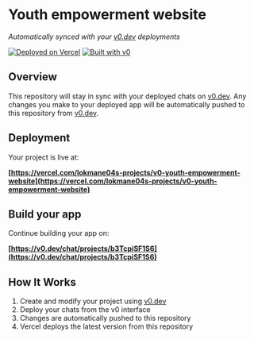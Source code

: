 # Youth empowerment website

*Automatically synced with your [v0.dev](https://v0.dev) deployments*

[![Deployed on Vercel](https://img.shields.io/badge/Deployed%20on-Vercel-black?style=for-the-badge&logo=vercel)](https://vercel.com/lokmane04s-projects/v0-youth-empowerment-website)
[![Built with v0](https://img.shields.io/badge/Built%20with-v0.dev-black?style=for-the-badge)](https://v0.dev/chat/projects/b3TcpiSF1S6)

## Overview

This repository will stay in sync with your deployed chats on [v0.dev](https://v0.dev).
Any changes you make to your deployed app will be automatically pushed to this repository from [v0.dev](https://v0.dev).

## Deployment

Your project is live at:

**[https://vercel.com/lokmane04s-projects/v0-youth-empowerment-website](https://vercel.com/lokmane04s-projects/v0-youth-empowerment-website)**

## Build your app

Continue building your app on:

**[https://v0.dev/chat/projects/b3TcpiSF1S6](https://v0.dev/chat/projects/b3TcpiSF1S6)**

## How It Works

1. Create and modify your project using [v0.dev](https://v0.dev)
2. Deploy your chats from the v0 interface
3. Changes are automatically pushed to this repository
4. Vercel deploys the latest version from this repository